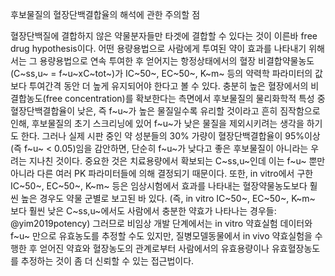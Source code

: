 후보물질의 혈장단백결합율의 해석에 관한 주의할 점

혈장단백질에 결합하지 않은 약물분자들만 타겟에 결합할 수 있다는 것이 이른바 free drug hypothesis이다. 
어떤 용량용법으로 사람에게 투여된 약이 효과를 나타내기 위해서는 그 용량용법으로 연속 투여한 후 얻어지는 항정상태에서의 혈장 비결합약물농도(C~ss,u~ = f~u~ⅹC~tot~)가 IC~50~, EC~50~, K~m~ 등의 약력학 파라미터의 값보다 투여간격 동안 더 높게 유지되어야 한다고 볼 수 있다. 
충분히 높은 혈장에서의 비결합농도(free concentration)를 확보한다는 측면에서 후보물질의 물리화학적 특성 중 혈장단백결합율이 낮은, 즉 f~u~가 높은 물질일수록 유리할 것이라고 흔히 짐작함으로 인해, 후보물질의 초기 스크리닝에 있어 f~u~가 낮은 물질을 제외시키려는 생각을 하기도 한다. 
그러나 실제 시판 중인 약 성분들의 30% 가량이 혈장단백결합율이 95%이상(즉 f~u~ \< 0.05)임을 감안하면, 단순히 f~u~가 낮다고 좋은 후보물질이 아니라는 우려는 지나친 것이다. 
중요한 것은 치료용량에서 확보되는 C~ss,u~인데 이는 f~u~ 뿐만 아니라 다른 여러 PK 파라미터들에 의해 결정되기 때문이다. 또한, in vitro에서 구한 IC~50~, EC~50~, K~m~ 등은 임상시험에서 효과를 나타내는 혈장약물농도보다 훨씬 높은 경우도 약물 군별로 보고된 바 있다.
(즉, in vitro IC~50~, EC~50~, K~m~ 보다 훨씬 낮은 C~ss,u~에서도 사람에서 충분한 약효가 나타나는 경우들: @yim2019potency) 
그러므로 비임상 개발 단계에서는 in vitro 약효실험 데이터와 f~u~ 만으로 유효농도를 추정할 수도 있지만, 질병모델동물에서 in vivo 약효실험을 수행한 후 얻어진 약효와 혈장농도의 관계로부터 사람에서의 유효용량이나 유효혈장농도를 추정하는 것이 좀 더 신뢰할 수 있는 접근법이다.

